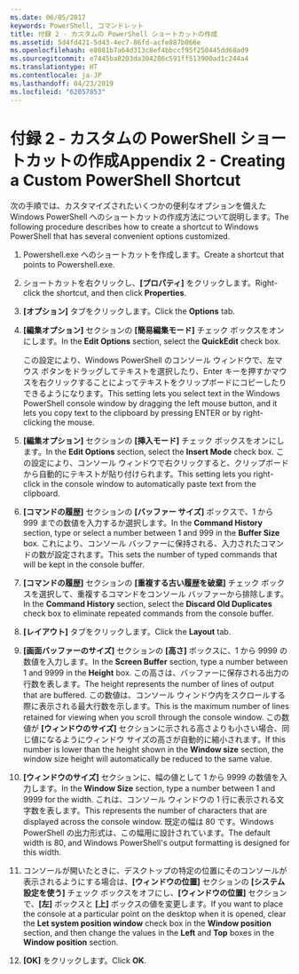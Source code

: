 ```yaml
---
ms.date: 06/05/2017
keywords: PowerShell, コマンドレット
title: 付録 2 - カスタムの PowerShell ショートカットの作成
ms.assetid: 5d4fd421-5d43-4ec7-86fd-acfe887b066e
ms.openlocfilehash: e8081b7a64d313c8ef4bbccf95f250445dd68ad9
ms.sourcegitcommit: e7445ba8203da304286c591ff513900ad1c244a4
ms.translationtype: HT
ms.contentlocale: ja-JP
ms.lasthandoff: 04/23/2019
ms.locfileid: "62057853"
---
```

# <a name="appendix-2---creating-a-custom-powershell-shortcut"></a><span data-ttu-id="127f6-103">付録 2 - カスタムの PowerShell ショートカットの作成</span><span class="sxs-lookup"><span data-stu-id="127f6-103">Appendix 2 - Creating a Custom PowerShell Shortcut</span></span>

<span data-ttu-id="127f6-104">次の手順では、カスタマイズされたいくつかの便利なオプションを備えた Windows PowerShell へのショートカットの作成方法について説明します。</span><span class="sxs-lookup"><span data-stu-id="127f6-104">The following procedure describes how to create a shortcut to Windows PowerShell that has several convenient options customized.</span></span>

1. <span data-ttu-id="127f6-105">Powershell.exe へのショートカットを作成します。</span><span class="sxs-lookup"><span data-stu-id="127f6-105">Create a shortcut that points to Powershell.exe.</span></span>

2. <span data-ttu-id="127f6-106">ショートカットを右クリックし、**[プロパティ]** をクリックします。</span><span class="sxs-lookup"><span data-stu-id="127f6-106">Right-click the shortcut, and then click **Properties**.</span></span>

3. <span data-ttu-id="127f6-107">**[オプション]** タブをクリックします。</span><span class="sxs-lookup"><span data-stu-id="127f6-107">Click the **Options** tab.</span></span>

4. <span data-ttu-id="127f6-108">**[編集オプション]** セクションの **[簡易編集モード]** チェック ボックスをオンにします。</span><span class="sxs-lookup"><span data-stu-id="127f6-108">In the **Edit Options** section, select the **QuickEdit** check box.</span></span>

    <span data-ttu-id="127f6-109">この設定により、Windows PowerShell のコンソール ウィンドウで、左マウス ボタンをドラッグしてテキストを選択したり、Enter キーを押すかマウスを右クリックすることによってテキストをクリップボードにコピーしたりできるようになります。</span><span class="sxs-lookup"><span data-stu-id="127f6-109">This setting lets you select text in the Windows PowerShell console window by dragging the left mouse button, and it lets you copy text to the clipboard by pressing ENTER or by right-clicking the mouse.</span></span>

5. <span data-ttu-id="127f6-110">**[編集オプション]** セクションの **[挿入モード]** チェック ボックスをオンにします。</span><span class="sxs-lookup"><span data-stu-id="127f6-110">In the **Edit Options** section, select the **Insert Mode** check box.</span></span> <span data-ttu-id="127f6-111">この設定により、コンソール ウィンドウで右クリックすると、クリップボードから自動的にテキストが貼り付けられます。</span><span class="sxs-lookup"><span data-stu-id="127f6-111">This setting lets you right-click in the console window to automatically paste text from the clipboard.</span></span>

6. <span data-ttu-id="127f6-112">**[コマンドの履歴]** セクションの **[バッファー サイズ]** ボックスで、1 から 999 までの数値を入力するか選択します。</span><span class="sxs-lookup"><span data-stu-id="127f6-112">In the **Command History** section, type or select a number between 1 and 999 in the **Buffer Size** box.</span></span> <span data-ttu-id="127f6-113">これにより、コンソール バッファーに保持される、入力されたコマンドの数が設定されます。</span><span class="sxs-lookup"><span data-stu-id="127f6-113">This sets the number of typed commands that will be kept in the console buffer.</span></span>

7. <span data-ttu-id="127f6-114">**[コマンドの履歴]** セクションの **[重複する古い履歴を破棄]** チェック ボックスを選択して、重複するコマンドをコンソール バッファーから排除します。</span><span class="sxs-lookup"><span data-stu-id="127f6-114">In the **Command History** section, select the **Discard Old Duplicates** check box to eliminate repeated commands from the console buffer.</span></span>

8. <span data-ttu-id="127f6-115">**[レイアウト]** タブをクリックします。</span><span class="sxs-lookup"><span data-stu-id="127f6-115">Click the **Layout** tab.</span></span>

9. <span data-ttu-id="127f6-116">**[画面バッファーのサイズ]** セクションの **[高さ]** ボックスに、1 から 9999 の数値を入力します。</span><span class="sxs-lookup"><span data-stu-id="127f6-116">In the **Screen Buffer** section, type a number between 1 and 9999 in the **Height** box.</span></span> <span data-ttu-id="127f6-117">この高さは、バッファーに保存される出力の行数を表します。</span><span class="sxs-lookup"><span data-stu-id="127f6-117">The height represents the number of lines of output that are buffered.</span></span> <span data-ttu-id="127f6-118">この数値は、コンソール ウィンドウ内をスクロールする際に表示される最大行数を示します。</span><span class="sxs-lookup"><span data-stu-id="127f6-118">This is the maximum number of lines retained for viewing when you scroll through the console window.</span></span> <span data-ttu-id="127f6-119">この数値が **[ウィンドウのサイズ]** セクションに示される高さよりも小さい場合、同じ値になるようにウィンドウ サイズの高さが自動的に縮小されます。</span><span class="sxs-lookup"><span data-stu-id="127f6-119">If this number is lower than the height shown in the **Window size** section, the window size height will automatically be reduced to the same value.</span></span>

10. <span data-ttu-id="127f6-120">**[ウィンドウのサイズ]** セクションに、幅の値として 1 から 9999 の数値を入力します。</span><span class="sxs-lookup"><span data-stu-id="127f6-120">In the **Window Size** section, type a number between 1 and 9999 for the width.</span></span> <span data-ttu-id="127f6-121">これは、コンソール ウィンドウの 1 行に表示される文字数を表します。</span><span class="sxs-lookup"><span data-stu-id="127f6-121">This represents the number of characters that are displayed across the console window.</span></span> <span data-ttu-id="127f6-122">既定の幅は 80 です。Windows PowerShell の出力形式は、この幅用に設計されています。</span><span class="sxs-lookup"><span data-stu-id="127f6-122">The default width is 80, and Windows PowerShell's output formatting is designed for this width.</span></span>

11. <span data-ttu-id="127f6-123">コンソールが開いたときに、デスクトップの特定の位置にそのコンソールが表示されるようにする場合は、**[ウィンドウの位置]** セクションの **[システム設定を使う]** チェック ボックスをオフにし、**[ウィンドウの位置]** セクションで、**[左]** ボックスと **[上]** ボックスの値を変更します。</span><span class="sxs-lookup"><span data-stu-id="127f6-123">If you want to place the console at a particular point on the desktop when it is opened, clear the **Let system position window** check box in the **Window position** section, and then change the values in the **Left** and **Top** boxes in the **Window position** section.</span></span>

12. <span data-ttu-id="127f6-124">**[OK]** をクリックします。</span><span class="sxs-lookup"><span data-stu-id="127f6-124">Click **OK**.</span></span>